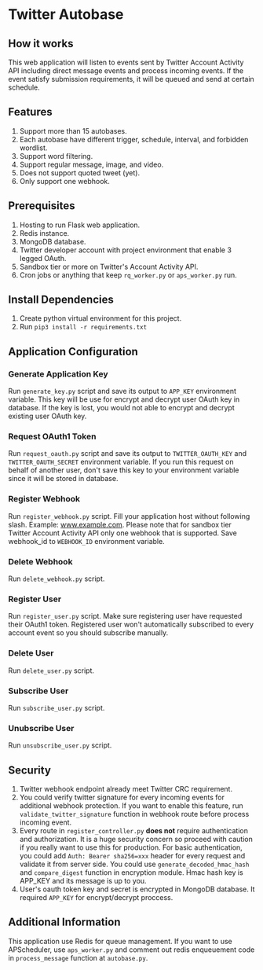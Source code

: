 # Twitter Autobase

## How it works
This web application will listen to events sent by Twitter Account Activity API including direct message events and process incoming events. If the event satisfy submission requirements, it will be queued and send at certain schedule.

## Features
1. Support more than 15 autobases.
2. Each autobase have different trigger, schedule, interval, and forbidden wordlist.
3. Support word filtering.
4. Support regular message, image, and video.
5. Does not support quoted tweet (yet).
6. Only support one webhook.

## Prerequisites
1. Hosting to run Flask web application.
2. Redis instance.
3. MongoDB database.
4. Twitter developer account with project environment that enable 3 legged OAuth.
5. Sandbox tier or more on Twitter's Account Activity API.
6. Cron jobs or anything that keep `rq_worker.py` or `aps_worker.py` run.

## Install Dependencies
1. Create python virtual environment for this project.
2. Run `pip3 install -r requirements.txt`

## Application Configuration

### Generate Application Key
Run `generate_key.py` script and save its output to `APP_KEY` environment variable. This key will be use for encrypt and decrypt user OAuth key in database. If the key is lost, you would not able to encrypt and decrypt existing user OAuth key.

### Request OAuth1 Token
Run `request_oauth.py` script and save its output to `TWITTER_OAUTH_KEY` and `TWITTER_OAUTH_SECRET` environment variable. If you run this request on behalf of another user, don't save this key to your environment variable since it will be stored in database.

### Register Webhook
Run `register_webhook.py` script. Fill your application host without following slash. Example: www.example.com. Please note that for sandbox tier Twitter Account Activity API only one webhook that is supported. Save webhook_id to `WEBHOOK_ID` environment variable.

### Delete Webhook
Run `delete_webhook.py` script.

### Register User
Run `register_user.py` script. Make sure registering user have requested their OAuth1 token. Registered user won't automatically subscribed to every account event so you should subscribe manually.

### Delete User
Run `delete_user.py` script.

### Subscribe User
Run `subscribe_user.py` script. 

### Unubscribe User
Run `unsubscribe_user.py` script. 

## Security
1. Twitter webhook endpoint already meet Twitter CRC requirement.
2. You could verify twitter signature for every incoming events for additional webhook protection. If you want to enable this feature, run `validate_twitter_signature` function in webhook route before process incoming event.
3. Every route in `register_controller.py` **does not** require authentication and authorization. It is a huge security concern so proceed with caution if you really want to use this for production. For basic authentication, you could add `Auth: Bearer sha256=xxx` header for every request and validate it from server side. You could use `generate_decoded_hmac_hash` and `compare_digest` function in encryption module. Hmac hash key is APP_KEY and its message is up to you.
4. User's oauth token key and secret is encrypted in MongoDB database. It required `APP_KEY` for encrypt/decrypt proccess.

## Additional Information
This application use Redis for queue management. If you want to use APScheduler, use `aps_worker.py` and comment out redis enqueuement code in `process_message` function at `autobase.py`.